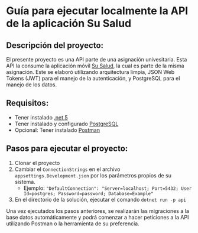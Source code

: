 # Guía para ejecutar localmente la API de la aplicación Su Salud

## Descripción del proyecto:  
El presente proyecto es una API parte de una asignación univesitaria.  Esta API la consume la aplicación móvil [Su Salud](https://github.com/alvifa604/appointments-mobile), la cual es parte de la misma asignación. Este se elaboró utilizando arquitectura limpia, JSON Web Tokens (JWT) para el manejo de la autenticación, y PostgreSQL para el manejo de los datos. 

## Requisitos:
  * Tener instalado [.net 5](https://dotnet.microsoft.com/download)
  * Tener instalado y configurado [PostgreSQL](https://www.postgresql.org/download)
  * Opcional: Tener instalado [Postman](https://www.postman.com/downloads/)

## Pasos para ejecutar el proyecto:
  1. Clonar el proyecto
  2. Cambiar el `ConnectionStrings` en el archivo `appsettings.Development.json` por los parámetros propios de su sistema.
     * Ejemplo: `"DefaultConnection": "Server=localhost; Port=5432; User Id=postgres; Password=password; Database=Example"`
  3. En el directorio de la solución, ejecutar el comando `dotnet run -p api`
  
Una vez ejecutados los pasos anteriores, se realizarán las migraciones a la base datos automáticamente y podrá comenzar a hacer peticiones a la API utilizando Postman o la herramienta de su preferencia. 
